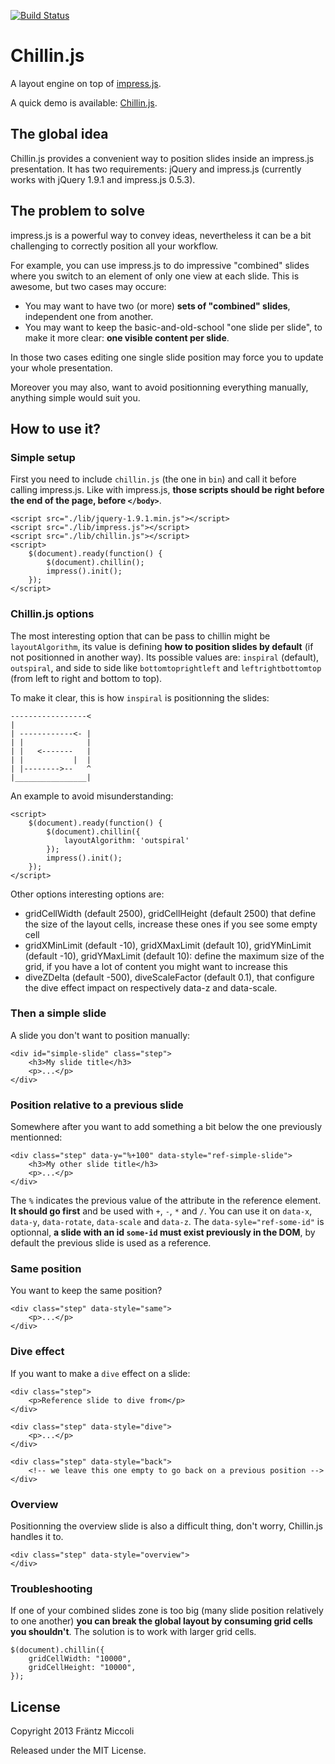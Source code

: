 [![Build Status](https://secure.travis-ci.org/frantzmiccoli/Chillin.js.png)](http://travis-ci.org/frantzmiccoli/Chillin.js)

Chillin.js
==========

A layout engine on top of [impress.js](http://bartaz.github.io/impress.js/ "impress.js").

A quick demo is available: [Chillin.js](http://frantzmiccoli.github.io/Chillin.js "Chillin.js").

The global idea
---------------
Chillin.js provides a convenient way to position slides inside an impress.js presentation. It has two requirements: jQuery and impress.js (currently works with jQuery 1.9.1 and impress.js 0.5.3).

The problem to solve
--------------------
impress.js is a powerful way to convey ideas, nevertheless it can be a bit challenging to correctly position all your workflow.

For example, you can use impress.js to do impressive "combined" slides where you switch to an element of only one view at each slide. This is awesome, but two cases may occure:

* You may want to have two (or more) **sets of "combined" slides**, independent one from another.
* You may want to keep the basic-and-old-school "one slide per slide", to make it more clear: **one visible content per slide**.

In those two cases editing one single slide position may force you to update your whole presentation.

Moreover you may also, want to avoid positionning everything manually, anything simple would suit you.

How to use it?
--------------

### Simple setup
First you need to include `chillin.js` (the one in `bin`) and call it before calling impress.js. Like with impress.js, **those scripts should be right before the end of the page, before `</body>`**.

    <script src="./lib/jquery-1.9.1.min.js"></script>
    <script src="./lib/impress.js"></script>
    <script src="./lib/chillin.js"></script>
    <script>
    	$(document).ready(function() {
	        $(document).chillin();
        	impress().init();
    	});
    </script>
    
### Chillin.js options

The most interesting option that can be pass to chillin might be `layoutAlgorithm`, its value is defining **how to position slides by default** (if not positionned in another way). Its possible values are: `inspiral` (default), `outspiral`, and side to side like `bottomtoprightleft` and `leftrightbottomtop` (from left to right and bottom to top).

To make it clear, this is how `inspiral` is positionning the slides:
    
    -----------------<
    |
    | ------------<- |
    | |              |
    | |   <-------   |
    | |           |  |
    | |-------->--   ^
    |________________|
    
An example to avoid misunderstanding:
    
    <script>
    	$(document).ready(function() {
	        $(document).chillin({
	            layoutAlgorithm: 'outspiral'
	        });
        	impress().init();
    	});
    </script>
    
Other options interesting options are:

* gridCellWidth (default 2500), gridCellHeight (default 2500) that define the size of the layout cells, increase these ones if you see some empty cell
* gridXMinLimit (default -10), gridXMaxLimit (default 10), gridYMinLimit (default -10), gridYMaxLimit (default 10): define the maximum size of the grid, if you have a lot of content you might want to increase this
* diveZDelta (default -500), diveScaleFactor (default 0.1), that configure the dive effect impact on respectively data-z and data-scale.

### Then a simple slide
A slide you don't want to position manually:

    <div id="simple-slide" class="step">
        <h3>My slide title</h3>
        <p>...</p>
    </div>

### Position relative to a previous slide
Somewhere after you want to add something a bit below the one previously mentionned:

    <div class="step" data-y="%+100" data-style="ref-simple-slide">
        <h3>My other slide title</h3>
        <p>...</p>
    </div>

The `%` indicates the previous value of the attribute in the reference element. **It should go first** and be used with `+`, `-`, `*` and `/`. You can use it on `data-x`, `data-y`, `data-rotate`, `data-scale` and `data-z`. The `data-syle="ref-some-id"` is optionnal, **a slide with an id `some-id` must exist previously in the DOM**, by default the previous slide is used as a reference.


### Same position

You want to keep the same position?

    <div class="step" data-style="same">
        <p>...</p>
    </div>

### Dive effect
If you want to make a `dive` effect on a slide:

    <div class="step">
        <p>Reference slide to dive from</p>
    </div>

    <div class="step" data-style="dive">
        <p>...</p>
    </div>
    
    <div class="step" data-style="back">
        <!-- we leave this one empty to go back on a previous position -->        
    </div>
    
    
### Overview
Positionning the overview slide is also a difficult thing, don't worry, Chillin.js handles it to.

    <div class="step" data-style="overview">
    </div>
    
### Troubleshooting

If one of your combined slides zone is too big (many slide position relatively to one another) **you can break the global layout by consuming grid cells you shouldn't**. The solution is to work with larger grid cells.
    
    $(document).chillin({
        gridCellWidth: "10000",
        gridCellHeight: "10000",
    });
    
License
-------

Copyright 2013 Fräntz Miccoli

Released under the MIT License.
